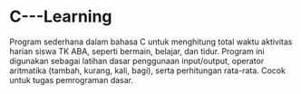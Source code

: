 # C---Learning
Program sederhana dalam bahasa C untuk menghitung total waktu aktivitas harian siswa TK ABA, seperti bermain, belajar, dan tidur. Program ini digunakan sebagai latihan dasar penggunaan input/output, operator aritmatika (tambah, kurang, kali, bagi), serta perhitungan rata-rata. Cocok untuk tugas pemrograman dasar.

